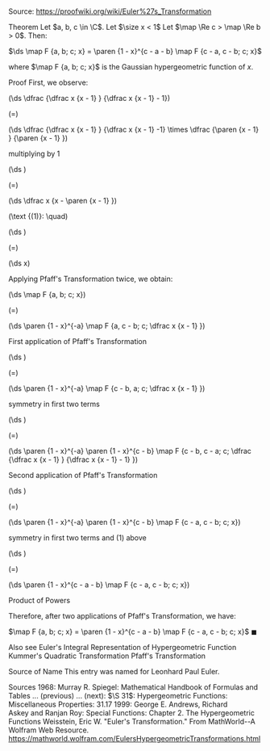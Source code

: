 # 

Source: https://proofwiki.org/wiki/Euler%27s_Transformation



Theorem
Let $a, b, c \in \C$.
Let $\size x < 1$
Let $\map \Re c > \map \Re b > 0$.
Then:

$\ds \map F {a, b; c; x} = \paren {1 - x}^{c - a - b} \map F {c - a, c - b; c; x}$

where $\map F {a, b; c; x}$ is the Gaussian hypergeometric function of $x$.


Proof
First, we observe:














\(\ds \dfrac {\dfrac x {x - 1} } {\dfrac x {x - 1} - 1}\)

\(=\)







\(\ds \dfrac {\dfrac x {x - 1} } {\dfrac x {x - 1} -1} \times \dfrac {\paren {x - 1} } {\paren {x - 1} }\)





multiplying by $1$














\(\ds \)

\(=\)







\(\ds \dfrac x {x - \paren {x - 1} }\)










\(\text {(1)}: \quad\)









\(\ds \)

\(=\)







\(\ds x\)










Applying Pfaff's Transformation twice, we obtain:














\(\ds \map F {a, b; c; x}\)

\(=\)







\(\ds \paren {1 - x}^{-a} \map F {a, c - b; c; \dfrac x {x - 1} }\)





First application of Pfaff's Transformation














\(\ds \)

\(=\)







\(\ds \paren {1 - x}^{-a} \map F {c - b, a; c; \dfrac x {x - 1} }\)





symmetry in first two terms














\(\ds \)

\(=\)







\(\ds \paren {1 - x}^{-a} \paren {1 - x}^{c - b} \map F {c - b, c - a; c; \dfrac {\dfrac x {x - 1} } {\dfrac x {x - 1} - 1} }\)





Second application of Pfaff's Transformation














\(\ds \)

\(=\)







\(\ds \paren {1 - x}^{-a} \paren {1 - x}^{c - b} \map F {c - a, c - b; c; x}\)





symmetry in first two terms and $(1)$ above














\(\ds \)

\(=\)







\(\ds \paren {1 - x}^{c - a - b} \map F {c - a, c - b; c; x}\)





Product of Powers




Therefore, after two applications of Pfaff's Transformation, we have:

$\map F {a, b; c; x} = \paren {1 - x}^{c - a - b} \map F {c - a, c - b; c; x}$
$\blacksquare$


Also see
Euler's Integral Representation of Hypergeometric Function
Kummer's Quadratic Transformation
Pfaff's Transformation


Source of Name
This entry was named for Leonhard Paul Euler.


Sources
1968: Murray R. Spiegel: Mathematical Handbook of Formulas and Tables ... (previous) ... (next): $\S 31$: Hypergeometric Functions: Miscellaneous Properties: $31.17$
1999: George E. Andrews, Richard Askey and Ranjan Roy: Special Functions: Chapter $\text {2}$. The Hypergeometric Functions
Weisstein, Eric W. "Euler's Transformation." From MathWorld--A Wolfram Web Resource.  https://mathworld.wolfram.com/EulersHypergeometricTransformations.html





